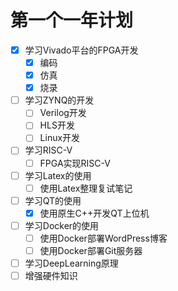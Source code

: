 # 第一个一年计划

- [x] 学习Vivado平台的FPGA开发
  - [x] 编码
  - [x] 仿真
  - [x] 烧录
- [ ] 学习ZYNQ的开发
  - [ ] Verilog开发
  - [ ] HLS开发
  - [ ] Linux开发
- [ ] 学习RISC-V
  - [ ] FPGA实现RISC-V
- [ ] 学习Latex的使用
  - [ ] 使用Latex整理复试笔记
- [ ] 学习QT的使用
  - [x] 使用原生C++开发QT上位机
- [ ] 学习Docker的使用
  - [ ] 使用Docker部署WordPress博客
  - [ ] 使用Docker部署Git服务器
- [ ] 学习DeepLearning原理
- [ ] 增强硬件知识
